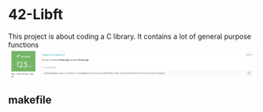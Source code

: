 # 42-Libft
This project is about coding a C library.
It contains a lot of general purpose functions
![Screenshot](result.png)
## makefile
